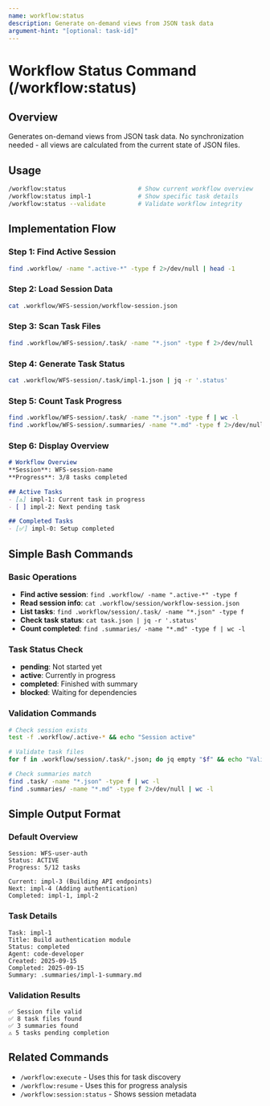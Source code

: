 ```yaml
---
name: workflow:status
description: Generate on-demand views from JSON task data
argument-hint: "[optional: task-id]"
---
```


# Workflow Status Command (/workflow:status)

## Overview
Generates on-demand views from JSON task data. No synchronization needed - all views are calculated from the current state of JSON files.

## Usage
```bash
/workflow:status                    # Show current workflow overview
/workflow:status impl-1             # Show specific task details
/workflow:status --validate         # Validate workflow integrity
```

## Implementation Flow

### Step 1: Find Active Session
```bash
find .workflow/ -name ".active-*" -type f 2>/dev/null | head -1
```

### Step 2: Load Session Data
```bash
cat .workflow/WFS-session/workflow-session.json
```

### Step 3: Scan Task Files
```bash
find .workflow/WFS-session/.task/ -name "*.json" -type f 2>/dev/null
```

### Step 4: Generate Task Status
```bash
cat .workflow/WFS-session/.task/impl-1.json | jq -r '.status'
```

### Step 5: Count Task Progress
```bash
find .workflow/WFS-session/.task/ -name "*.json" -type f | wc -l
find .workflow/WFS-session/.summaries/ -name "*.md" -type f 2>/dev/null | wc -l
```

### Step 6: Display Overview
```markdown
# Workflow Overview
**Session**: WFS-session-name
**Progress**: 3/8 tasks completed

## Active Tasks
- [⚠️] impl-1: Current task in progress
- [ ] impl-2: Next pending task

## Completed Tasks
- [✅] impl-0: Setup completed
```

## Simple Bash Commands

### Basic Operations
- **Find active session**: `find .workflow/ -name ".active-*" -type f`
- **Read session info**: `cat .workflow/session/workflow-session.json`
- **List tasks**: `find .workflow/session/.task/ -name "*.json" -type f`
- **Check task status**: `cat task.json | jq -r '.status'`
- **Count completed**: `find .summaries/ -name "*.md" -type f | wc -l`

### Task Status Check
- **pending**: Not started yet
- **active**: Currently in progress
- **completed**: Finished with summary
- **blocked**: Waiting for dependencies

### Validation Commands
```bash
# Check session exists
test -f .workflow/.active-* && echo "Session active"

# Validate task files
for f in .workflow/session/.task/*.json; do jq empty "$f" && echo "Valid: $f"; done

# Check summaries match
find .task/ -name "*.json" -type f | wc -l
find .summaries/ -name "*.md" -type f 2>/dev/null | wc -l
```

## Simple Output Format

### Default Overview
```
Session: WFS-user-auth
Status: ACTIVE
Progress: 5/12 tasks

Current: impl-3 (Building API endpoints)
Next: impl-4 (Adding authentication)
Completed: impl-1, impl-2
```

### Task Details
```
Task: impl-1
Title: Build authentication module
Status: completed
Agent: code-developer
Created: 2025-09-15
Completed: 2025-09-15
Summary: .summaries/impl-1-summary.md
```

### Validation Results
```
✅ Session file valid
✅ 8 task files found
✅ 3 summaries found
⚠️ 5 tasks pending completion
```

## Related Commands
- `/workflow:execute` - Uses this for task discovery
- `/workflow:resume` - Uses this for progress analysis
- `/workflow:session:status` - Shows session metadata